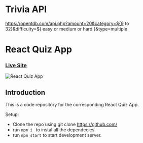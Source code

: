 # Trivia API

https://opentdb.com/api.php?amount=20&category=${9 to 32}&difficulty=${ easy or medium or hard }&type=multiple

# React Quiz App

### [Live Site](https://quizgame-reactapp.netlify.app/)

![React Quiz App](https://i.ibb.co/D8xmYhH/react-quiz-app.png)

## Introduction
This is a code repository for the corresponding React Quiz App.


Setup:
- Clone the repo using git clone https://github.com/
- run ```npm i ``` to instal all the dependecies.
- run ```npm start``` to start development server.


